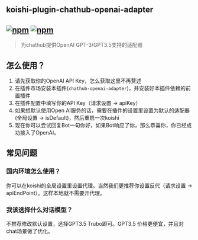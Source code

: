 ## koishi-plugin-chathub-openai-adapter

## [![npm](https://img.shields.io/npm/v/@dingyi222666/koishi-plugin-chathub-openai-adapter)](https://www.npmjs.com/package/@dingyi222666/koishi-plugin-chathub-openai) [![npm](https://img.shields.io/npm/dt/@dingyi222666/koishi-plugin-chathub-openai-adapter)](https://www.npmjs.com/package//@dingyi222666/koishi-plugin-chathub-openai-adapter)

> 为chathub提供OpenAI GPT-3/GPT3.5支持的适配器

## 怎么使用？

1. 请先获取你的OpenAI API Key，怎么获取这里不再赘述
2. 在插件市场安装本插件(`chathub-openai-adapter`)，并安装好本插件依赖的前置插件
3. 在插件配置中填写你的API Key（请求设置 -> apiKey）
4. 如果想默认使用Open AI服务的话，需要在插件的设置里设置为默认的适配器(全局设置 -> isDefault)，然后重启一次koishi
5. 现在你可以尝试回复Bot一句你好，如果Bot响应了你，那么恭喜你，你已经成功接入了OpenAI。

## 常见问题

### 国内环境怎么使用？

你可以在koishi的全局设置里设置代理。当然我们更推荐你设置反代（请求设置 -> apiEndPoint）。这样本地就不需要开代理。

### 我该选择什么对话模型？

不推荐修改默认设置，选择GPT3.5 Trubo即可。GPT3.5 价格更便宜，并且对chat场景做了优化。